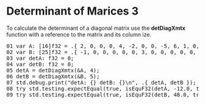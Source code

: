 # Determinant of Marices 3

To calculate the determinant of a diagonal matrix use the <b>detDiagXmtx</b>
function with a reference to the matrix and its column ize.

<!-- "XMTX: ELA - Larson, Edwards: 3.1 Example 6 test" -->
<pre>
01 var A: [16]f32 = .{ 2, 0, 0, 0, 4, -2, 0, 0, -5, 6, 1, 0, 1, 5, 3, 3 };
02 var B: [25]f32 = .{ -1, 0, 0, 0, 0, 0, 3, 0, 0, 0, 0, 0, 2, 0, 0, 0, 0, 0, 4, 0, 0, 0, 0, 0, -2 };
03 var detA: f32 = 0;
04 var detB: f32 = 0;
05 detA = detDiagXmtx(&A, 4);
06 detB = detDiagXmtx(&B, 5);
07 std.debug.print("detA: {} detB: {}\n", .{ detA, detB });
08 try std.testing.expectEqual(true, isEquF32(detA, -12.0, true));
09 try std.testing.expectEqual(true, isEquF32(detB, 48.0, true));
</pre>